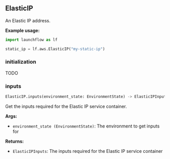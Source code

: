 ## ElasticIP

An Elastic IP address.

****Example usage:****
```python
import launchflow as lf

static_ip = lf.aws.ElasticIP("my-static-ip")
```

### initialization

TODO

### inputs

```python
ElasticIP.inputs(environment_state: EnvironmentState) -> ElasticIPInputs
```

Get the inputs required for the Elastic IP service container.

**Args:**
 - `environment_state (EnvironmentState)`: The environment to get inputs for

**Returns:**
 - `ElasticIPInputs`: The inputs required for the Elastic IP service container
